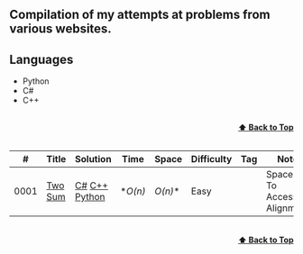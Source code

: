 ## Compilation of my attempts at problems from various websites.

## Languages
* Python
* C#
* C++

<br/>
<div align="right">
    <b><a href="#algorithms">⬆️ Back to Top</a></b>
</div>
<br/>

|  #  | Title           |  Solution       |  Time           | Space           | Difficulty    | Tag          | Note| 
|-----|---------------- | --------------- | --------------- | --------------- | ------------- |--------------|-----|
0001| [Two Sum](https://leetcode.com/problems/two-sum/) | [C#](./leetCode/C%23/question1.cs) [C++](./leetCode/C++/question1.cpp) [Python](./leetCode/Python/question1.py)  | *_O(n)_ |  _O(n)_* | Easy         | | Spacer To Access Alignment |




<br/>
<div align="right">
    <b><a href="#algorithms">⬆️ Back to Top</a></b>
</div>
<br/>
